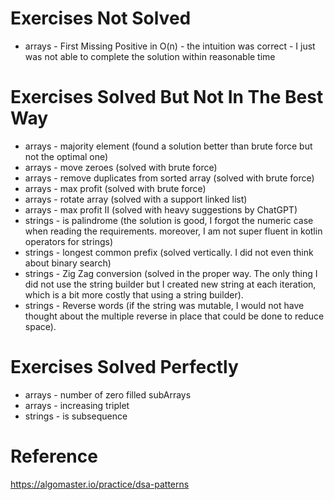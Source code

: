 # Exercises Not Solved
- arrays - First Missing Positive in O(n) - the intuition was correct - I just was not able to complete the solution within reasonable time


# Exercises Solved But Not In The Best Way
- arrays - majority element (found a solution better than brute force but not the optimal one)
- arrays - move zeroes (solved with brute force)
- arrays - remove duplicates from sorted array (solved with brute force)
- arrays - max profit (solved with brute force)
- arrays - rotate array (solved with a support linked list)
- arrays - max profit II (solved with heavy suggestions by ChatGPT)
- strings - is palindrome (the solution is good, I forgot the numeric case when reading the requirements. moreover, I am not super fluent in kotlin operators for strings)
- strings - longest common prefix (solved vertically. I did not even think about binary search)
- strings - Zig Zag conversion (solved in the proper way. The only thing I did not use the string builder but I created new string at each iteration, which is a bit more costly that using a string builder).
- strings - Reverse words (if the string was mutable, I would not have thought about the multiple reverse in place that could be done to reduce space).

# Exercises Solved Perfectly
- arrays - number of zero filled subArrays
- arrays - increasing triplet
- strings - is subsequence




# Reference
https://algomaster.io/practice/dsa-patterns













